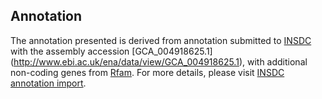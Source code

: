 
Annotation
----------

The annotation presented is derived from annotation submitted to
[INSDC](http://www.insdc.org) with the assembly accession [GCA\_004918625.1]
(http://www.ebi.ac.uk/ena/data/view/GCA_004918625.1),
with additional non-coding genes from
[Rfam](http://rfam.xfam.org/). For more details, please visit [INSDC
annotation import](http://ensemblgenomes.org/info/data/insdc_annotation).
